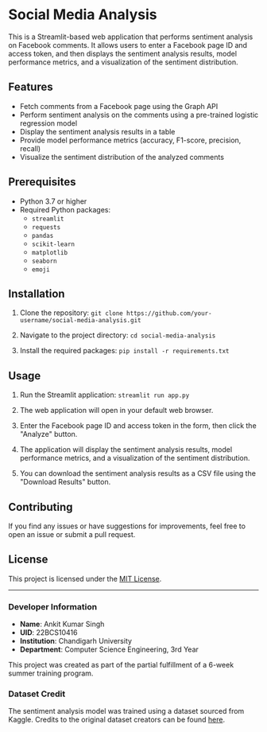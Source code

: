 # Social Media Analysis

This is a Streamlit-based web application that performs sentiment analysis on Facebook comments. It allows users to enter a Facebook page ID and access token, and then displays the sentiment analysis results, model performance metrics, and a visualization of the sentiment distribution.

## Features

- Fetch comments from a Facebook page using the Graph API
- Perform sentiment analysis on the comments using a pre-trained logistic regression model
- Display the sentiment analysis results in a table
- Provide model performance metrics (accuracy, F1-score, precision, recall)
- Visualize the sentiment distribution of the analyzed comments

## Prerequisites

- Python 3.7 or higher
- Required Python packages:
  - `streamlit`
  - `requests`
  - `pandas`
  - `scikit-learn`
  - `matplotlib`
  - `seaborn`
  - `emoji`

## Installation

1. Clone the repository: `git clone https://github.com/your-username/social-media-analysis.git`

2. Navigate to the project directory: `cd social-media-analysis`

3. Install the required packages: `pip install -r requirements.txt`

## Usage

1. Run the Streamlit application: `streamlit run app.py`

2. The web application will open in your default web browser.

3. Enter the Facebook page ID and access token in the form, then click the "Analyze" button.

4. The application will display the sentiment analysis results, model performance metrics, and a visualization of the sentiment distribution.

5. You can download the sentiment analysis results as a CSV file using the "Download Results" button.

## Contributing

If you find any issues or have suggestions for improvements, feel free to open an issue or submit a pull request.

## License

This project is licensed under the [MIT License](LICENSE).

---

### Developer Information

- **Name**: Ankit Kumar Singh
- **UID**: 22BCS10416
- **Institution**: Chandigarh University
- **Department**: Computer Science Engineering, 3rd Year

This project was created as part of the partial fulfillment of a 6-week summer training program.

### Dataset Credit

The sentiment analysis model was trained using a dataset sourced from Kaggle. Credits to the original dataset creators can be found [here](https://www.kaggle.com/datasets/abhi8923shriv/sentiment-analysis-dataset?select=train.csv).
